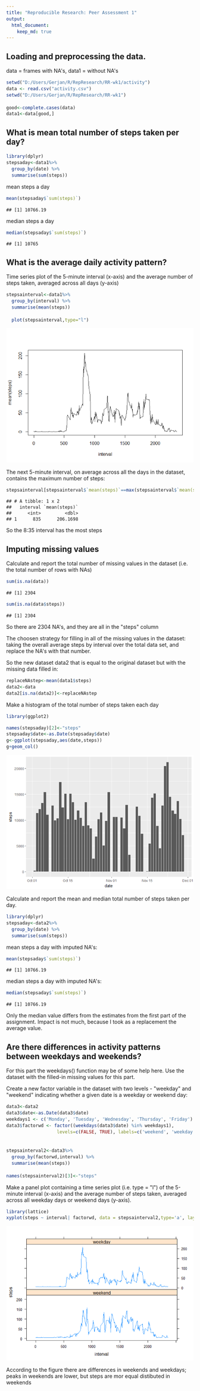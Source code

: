 ```yaml
---
title: "Reproducible Research: Peer Assessment 1"
output: 
  html_document:
    keep_md: true
---
```



## Loading and preprocessing the data.
data = frames with NA's, data1 = without NA's

```r
setwd("D:/Users/Gerjan/R/RepResearch/RR-wk1/activity")
data <- read.csv("activity.csv")
setwd("D:/Users/Gerjan/R/RepResearch/RR-wk1")

good<-complete.cases(data)
data1<-data[good,]
```

## What is mean total number of steps taken per day?

```r
library(dplyr)
stepsaday<-data1%>%
  group_by(date) %>%
  summarise(sum(steps))
```
mean steps a day

```r
mean(stepsaday$`sum(steps)`)
```

```
## [1] 10766.19
```
median steps a day

```r
median(stepsaday$`sum(steps)`)
```

```
## [1] 10765
```

## What is the average daily activity pattern?
Time series plot of the 5-minute interval (x-axis) and the average number of steps taken, averaged across all days (y-axis)

```r
stepsainterval<-data1%>%
  group_by(interval) %>%
  summarise(mean(steps))

  plot(stepsainterval,type="l")
```

![](PA1_template_files/figure-html/unnamed-chunk-5-1.png)<!-- -->

The next 5-minute interval, on average across all the days in the dataset, contains the maximum number of steps:

```r
stepsainterval[stepsainterval$`mean(steps)`==max(stepsainterval$`mean(steps)`),]
```

```
## # A tibble: 1 x 2
##   interval `mean(steps)`
##      <int>         <dbl>
## 1      835      206.1698
```
So the 8:35 interval has the most steps

## Imputing missing values
Calculate and report the total number of missing values in the dataset (i.e. the 
total number of rows with NAs)

```r
sum(is.na(data))
```

```
## [1] 2304
```


```r
sum(is.na(data$steps))
```

```
## [1] 2304
```

So there are 2304 NA's, and they are all in the "steps" column


The choosen strategy for filling in all of the missing values in the dataset: taking the overall average steps by interval over the total data set, and replace the NA's with that number. 

So the new dataset data2 that is equal to the original dataset but with the missing data filled in:

```r
replaceNAstep<-mean(data1$steps)
data2<-data
data2[is.na(data2)]<-replaceNAstep
```



Make a histogram of the total number of steps taken each day  

```r
library(ggplot2)
```


```r
names(stepsaday)[2]<-"steps"
stepsaday$date<-as.Date(stepsaday$date)
g<-ggplot(stepsaday,aes(date,steps))
g+geom_col()
```

![](PA1_template_files/figure-html/unnamed-chunk-11-1.png)<!-- -->

Calculate and report the mean and median total number of steps taken per day.

```r
library(dplyr)
stepsaday<-data2%>%
  group_by(date) %>%
  summarise(sum(steps))
```
mean steps a day with imputed NA's:

```r
mean(stepsaday$`sum(steps)`)
```

```
## [1] 10766.19
```
median steps a day with imputed NA's:

```r
median(stepsaday$`sum(steps)`)
```

```
## [1] 10766.19
```
Only the median value differs from the estimates from the first part of the assignment. Impact is not much, because I took as a replacement the average value.

## Are there differences in activity patterns between weekdays and weekends?
For this part the weekdays() function may be of some help here. Use the dataset with the filled-in missing values for this part.

Create a new factor variable in the dataset with two levels - "weekday" and "weekend" indicating whether a given date is a weekday or weekend day:

```r
data3<-data2
data3$date<-as.Date(data3$date)
weekdays1 <- c('Monday', 'Tuesday', 'Wednesday', 'Thursday', 'Friday')
data3$factorwd <- factor((weekdays(data3$date) %in% weekdays1), 
                   levels=c(FALSE, TRUE), labels=c('weekend', 'weekday'))


stepsainterval2<-data3%>%
  group_by(factorwd,interval) %>%
  summarise(mean(steps))

names(stepsainterval2)[3]<-"steps"
```

Make a panel plot containing a time series plot (i.e. type = "l") of the 5-minute interval (x-axis) and the average number of steps taken, averaged across all weekday days or weekend days (y-axis).

```r
library(lattice)                  
xyplot(steps ~ interval| factorwd, data = stepsainterval2,type='a', layout = c(1,2))
```

![](PA1_template_files/figure-html/unnamed-chunk-16-1.png)<!-- -->

According to the figure there are differences in weekends and weekdays; peaks in weekends are lower, but steps are mor equal distibuted in weekends

